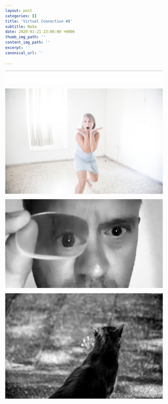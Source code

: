 ```yaml
---
layout: post
categories: []
title: 'Virtual Connection #8'
subtitle: NaSa
date: 2020-01-21 23:00:00 +0000
thumb_img_path: ''
content_img_path: ''
excerpt: ''
canonical_url: ''

---
```

![](/images/bwok-2.jpg)

![](/images/01.SAR.nasiosa_PG_04.jpg)

![](/images/02-3.jpg)

![](/images/03.SAR_MG_0002.jpg)